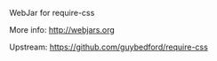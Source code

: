 WebJar for require-css

More info: http://webjars.org

Upstream: https://github.com/guybedford/require-css

